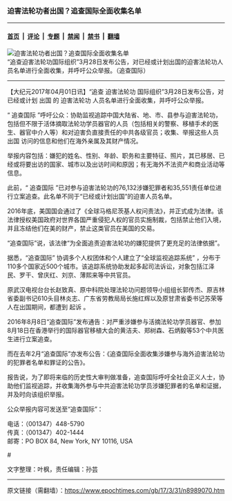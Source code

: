 ### 迫害法轮功者出国？追查国际全面收集名单

---

#### [首页](../../../..?n8989070) &nbsp;|&nbsp; [评论](../../../../../epoch-comment?n8989070) &nbsp;|&nbsp; [专题](../../../../../epoch-special?n8989070) &nbsp;|&nbsp; [禁闻](../../../../../epoch-news?n8989070) &nbsp;|&nbsp; [禁书](../../../../../books?n8989070) &nbsp;|&nbsp; [翻墙](https://github.com/gfw-breaker/nogfw/blob/master/README.md?n8989070)


<div><img alt="迫害法轮功者出国？追查国际全面收集名单" class="attachment-djy_600_400 size-djy_600_400 wp-post-image" src="https://i.epochtimes.com/assets/uploads/2014/07/1407101511152133.jpg"/>
<div class="caption">
 “追查迫害法轮功国际组织”3月28日发布公告，对已经或计划出国的迫害法轮功人员名单进行全面收集，并呼吁公众举报。（追查国际）
</div></div><hr/><div class="post_content" id="artbody" itemprop="articleBody">
 <!-- article content begin -->
 <p>
  【大纪元2017年04月01日讯】“追查
  <ok href="https://www.epochtimes.com/gb/tag/%E8%BF%AB%E5%AE%B3%E6%B3%95%E8%BD%AE%E5%8A%9F.html">
   迫害法轮功
  </ok>
  国际组织”3月28日发布公告，对已经或计划
  <ok href="https://www.epochtimes.com/gb/tag/%E5%87%BA%E5%9B%BD.html">
   出国
  </ok>
  的
  <ok href="https://www.epochtimes.com/gb/tag/%E8%BF%AB%E5%AE%B3%E6%B3%95%E8%BD%AE%E5%8A%9F.html">
   迫害法轮功
  </ok>
  人员名单进行全面收集，并呼吁公众举报。
 </p>
 <p>
  “
  <ok href="https://www.epochtimes.com/gb/tag/%E8%BF%BD%E6%9F%A5%E5%9B%BD%E9%99%85.html">
   追查国际
  </ok>
  ”呼吁公众：协助监视追踪中国大陆省、地、市、县参与迫害法轮功，包括但不限于活体摘取法轮功学员器官的人员（包括相关的警察、移植手术的医生、器官中介人等）和对迫害负直接责任的中共各级官员；收集、举报这些人员
  <ok href="https://www.epochtimes.com/gb/tag/%E5%87%BA%E5%9B%BD.html">
   出国
  </ok>
  访问的信息和他们在海外亲属及其财产情况。
 </p>
 <p>
  举报内容包括：嫌犯的姓名、性别、年龄、职务和主要特征、照片，其已移居、已经或将要出访的国家、城市以及出访时间和原因；有无海外不法资产和商业活动等信息。
 </p>
 <p>
  此前，“
  <ok href="https://www.epochtimes.com/gb/tag/%E8%BF%BD%E6%9F%A5%E5%9B%BD%E9%99%85.html">
   追查国际
  </ok>
  ”已对参与迫害法轮功的76,132涉嫌犯罪者和35,551责任单位进行立案追查。此名单不同于“已经或计划出国”的迫害人员名单。
 </p>
 <p>
  2016年底，美国国会通过了《全球马格尼茨基人权问责法》，并正式成为法律。该法律授权美国政府对世界各国严重侵犯人权的官员实施制裁，包括禁止他们入境，并且冻结他们在美的财产，禁止这类官员在美国的交易。
 </p>
 <p>
  “追查国际”说，该法律“为全面追责迫害法轮功的嫌犯提供了更充足的法律依据”。
 </p>
 <p>
  据悉，“追查国际” 协调多个人权团体和个人建立了“全球监视追踪系统” ，分布于110多个国家近500个城市。该追踪系统协助发起多起司法诉讼，对象包括江泽民、罗干、曾庆红、刘京、薄熙来等中共官员。
 </p>
 <p>
  原武汉电视台台长赵致真、原中科院处理法轮功问题领导小组组长郭传杰、原吉林省委副书记610头目林炎志、广东省劳教局局长施红辉以及原甘肃省委书记苏荣等人在出国期间，都遭到
  <ok href="https://www.epochtimes.com/gb/tag/%E8%B5%B7%E8%AF%89.html">
   起诉
  </ok>
  。
 </p>
 <p>
  2016年8月8日“追查国际”发布通告：对严重涉嫌参与活摘法轮功学员器官、参加8月18日在香港举行的国际器官移植大会的黄洁夫、郑树森、石炳毅等53个中共医生进行立案追查。
 </p>
 <p>
  而在去年2月“追查国际”亦发布公告：《追查国际全面收集涉嫌参与海外迫害法轮功的犯罪者名单和罪证的公告》。
 </p>
 <p>
  报告说，为了即将来临的历史性大审判做准备，追查国际呼吁全社会正义人士，协助他们监视追踪，并收集海外参与中共迫害法轮功学员涉嫌犯罪者的名单和证据，并及时向该组织举报。
 </p>
 <p>
  公众举报内容可发送至“追查国际”：
 </p>
 <p>
  电话：（001347）448-5790
  <br/>
  传真：（001347）402-1444
  <br/>
  邮寄：PO BOX 84, New York, NY 10116, USA
 </p>
 <p>
  #
 </p>
 <p>
  文字整理：叶枫，责任编辑：孙芸
 </p>
 <!-- article content end -->
 <div id="below_article_ad">
 </div>
</div>


---

原文链接（需翻墙）：https://www.epochtimes.com/gb/17/3/31/n8989070.htm